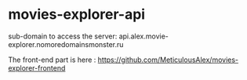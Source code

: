 # movies-explorer-api

sub-domain to access the server: api.alex.movie-explorer.nomoredomainsmonster.ru

The front-end part is here : https://github.com/MeticulousAlex/movies-explorer-frontend
